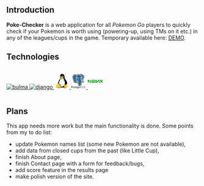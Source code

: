 ## Introduction

**Poke-Checker** is a web application for all *Pokemon Go* players to quickly check if your Pokemon is worth using (powering-up, using TMs on it etc.) in any of the leagues/cups in the game.
Temporary available here: [DEMO](http://68.183.73.3/).


## Technologies
<p style="display: inline-block;"><a href="https://bulma.io/" target="_blank" rel="noreferrer"> <img src="https://raw.githubusercontent.com/gilbarbara/logos/804dc257b59e144eaca5bc6ffd16949752c6f789/logos/bulma.svg" alt="bulma" width="40" height="40"/> </a> <a href="https://www.djangoproject.com/" target="_blank" rel="noreferrer"> <img src="https://cdn.worldvectorlogo.com/logos/django.svg" alt="django" width="40" height="40"/> </a> <a href="https://www.linux.org/" target="_blank" rel="noreferrer"> <img src="https://raw.githubusercontent.com/devicons/devicon/master/icons/linux/linux-original.svg" alt="linux" width="40" height="40"/> </a> <a href="https://www.postgresql.org" target="_blank" rel="noreferrer"> <img src="https://raw.githubusercontent.com/devicons/devicon/master/icons/postgresql/postgresql-original-wordmark.svg" alt="postgresql" width="40" height="40"/> </a> <a href="https://www.nginx.com" target="_blank" rel="noreferrer"> <img src="https://raw.githubusercontent.com/devicons/devicon/master/icons/nginx/nginx-original.svg" alt="nginx" width="40" height="40"/> </a></p>


## Plans
This app needs more work but the main functionality is done. Some points from my to do list:
- update Pokemon names list (some new Pokemon are not available),
- add data from closed cups from the past (like Little Cup),
- finish About page,
- finish Contact page with a form for feedback/bugs,
- add score feature in the results page
- make polish version of the site.



